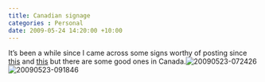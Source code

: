 ```yaml
---
title: Canadian signage
categories : Personal
date: 2009-05-24 14:20:00 +10:00
---
```


It’s been a while since I came across some signs worthy of posting since [this][0] and [this][1] but there are some good ones in Canada.![20090523-072426][2]![20090523-091846][3]

[0]: /post/2006/01/26/660.aspx
[1]: /post/2005/01/26/222.aspx
[2]: //files/20090523-072426.jpg
[3]: //files/20090523-091846.jpg
